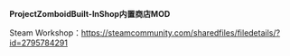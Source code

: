 **ProjectZomboidBuilt-InShop内置商店MOD**

Steam Workshop：https://steamcommunity.com/sharedfiles/filedetails/?id=2795784291
